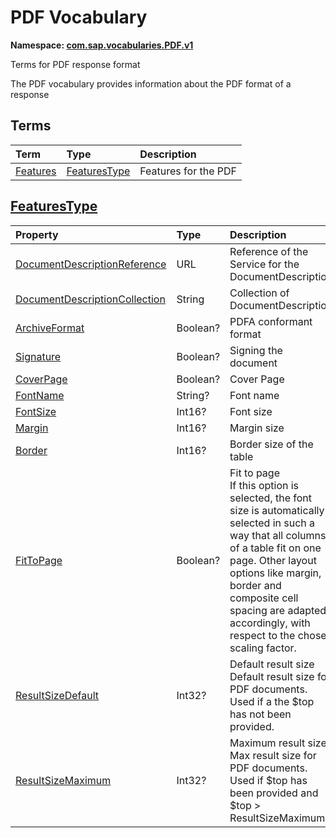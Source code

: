 # PDF Vocabulary
**Namespace: [com.sap.vocabularies.PDF.v1](PDF.xml)**

Terms for PDF response format

The PDF vocabulary provides information about the PDF format of a response


## Terms

Term|Type|Description
:---|:---|:----------
[Features](./PDF.xml#L35:~:text=<Term%20Name="-,Features,-")|[FeaturesType](#FeaturesType)|<a name="Features"></a>Features for the PDF

## <a name="FeaturesType"></a>[FeaturesType](./PDF.xml#L39:~:text=<ComplexType%20Name="-,FeaturesType,-")


Property|Type|Description
:-------|:---|:----------
[DocumentDescriptionReference](./PDF.xml#L40:~:text=<ComplexType%20Name="-,FeaturesType,-")|URL|Reference of the Service for the DocumentDescription
[DocumentDescriptionCollection](./PDF.xml#L44:~:text=<ComplexType%20Name="-,FeaturesType,-")|String|Collection of DocumentDescription
[ArchiveFormat](./PDF.xml#L47:~:text=<ComplexType%20Name="-,FeaturesType,-")|Boolean?|PDFA conformant format
[Signature](./PDF.xml#L50:~:text=<ComplexType%20Name="-,FeaturesType,-")|Boolean?|Signing the document
[CoverPage](./PDF.xml#L53:~:text=<ComplexType%20Name="-,FeaturesType,-")|Boolean?|Cover Page
[FontName](./PDF.xml#L56:~:text=<ComplexType%20Name="-,FeaturesType,-")|String?|Font name
[FontSize](./PDF.xml#L59:~:text=<ComplexType%20Name="-,FeaturesType,-")|Int16?|Font size
[Margin](./PDF.xml#L62:~:text=<ComplexType%20Name="-,FeaturesType,-")|Int16?|Margin size
[Border](./PDF.xml#L65:~:text=<ComplexType%20Name="-,FeaturesType,-")|Int16?|Border size of the table
[FitToPage](./PDF.xml#L68:~:text=<ComplexType%20Name="-,FeaturesType,-")|Boolean?|Fit to page<br>If this option is selected, the font size is automatically selected in such a way that all columns of a table fit on one page. Other layout options like margin, border and composite cell spacing are adapted accordingly, with respect to the chose scaling factor.
[ResultSizeDefault](./PDF.xml#L74:~:text=<ComplexType%20Name="-,FeaturesType,-")|Int32?|Default result size<br>Default result size for PDF documents. Used if a the $top has not been provided.
[ResultSizeMaximum](./PDF.xml#L80:~:text=<ComplexType%20Name="-,FeaturesType,-")|Int32?|Maximum result size<br>Max result size for PDF documents. Used if $top has been provided and $top > ResultSizeMaximum
